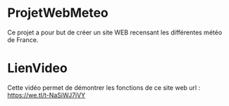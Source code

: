 # ProjetWebMeteo
 Ce projet a pour but de créer un site WEB recensant les différentes météo de France.

# LienVideo
Cette vidéo permet de démontrer les fonctions de ce site web
url : https://we.tl/t-NaSiWJ7jVY